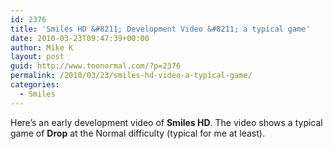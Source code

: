 ```yaml
---
id: 2376
title: 'Smiles HD &#8211; Development Video &#8211; a typical game'
date: 2010-03-23T09:47:39+00:00
author: Mike K
layout: post
guid: http://www.toonormal.com/?p=2376
permalink: /2010/03/23/smiles-hd-video-a-typical-game/
categories:
  - Smiles
---
```

Here&#8217;s an early development video of **Smiles HD**. The video shows a typical game of **Drop** at the Normal difficulty (typical for me at least).

<center>
</center>
